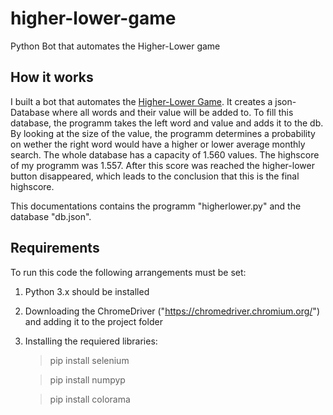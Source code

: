 # higher-lower-game
Python Bot that automates the Higher-Lower game

## How it works
I built a bot that automates the [Higher-Lower Game](http://www.higherlowergame.com). 
It creates a json-Database where all words and their value will be added to. 
To fill this database, the programm takes the left word and value and adds it to the db.
By looking at the size of the value, the programm determines a probability on wether the right word would have a higher or lower average monthly search.
The whole database has a capacity of 1.560 values. The highscore of my programm was 1.557. After this score was reached the higher-lower button disappeared, which leads to the conclusion that this is the final highscore.

This documentations contains the programm "higherlower.py" and the database "db.json".

## Requirements
To run this code the following arrangements must be set:
 1. Python 3.x should be installed
 2. Downloading the ChromeDriver ("https://chromedriver.chromium.org/") and adding it to the project folder
 3. Installing the requiered libraries:
    > pip install selenium 

    > pip install numpyp 

    > pip install colorama
